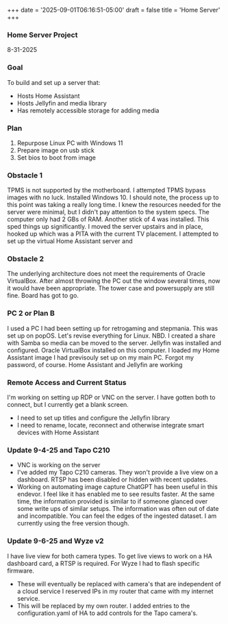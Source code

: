 +++
date = '2025-09-01T06:16:51-05:00'
draft = false
title = 'Home Server'
+++
### Home Server Project
8-31-2025

### Goal
To build and set up a server that:

- Hosts Home Assistant
- Hosts Jellyfin and media library
- Has remotely accessible storage for adding media

### Plan
1. Repurpose Linux PC with Windows 11
2. Prepare image on usb stick
3. Set bios to boot from image

### Obstacle 1
TPMS is not supported by the motherboard.
I attempted TPMS bypass images with no luck.
Installed Windows 10.
I should note, the process up to this point was taking a really long time.
I knew the resources needed for the server were minimal, but I didn't pay attention to the system specs.
The computer only had 2 GBs of RAM. Another stick of 4 was installed. This sped things up significantly.
I moved the server upstairs and in place, hooked up which was a PITA with the current TV placement.
I attempted to set up the virtual Home Assistant server and

### Obstacle 2
The underlying architecture does not meet the requirements of Oracle VirtualBox. After almost throwing the PC out the window several times, now it would have been appropriate.
The tower case and powersupply are still fine. Board has got to go.

### PC 2 or Plan B
I used a PC I had been setting up for retrogaming and stepmania. This was set up on popOS. Let's revise everything for Linux. NBD.
I created a share with Samba so media can be moved to the server. Jellyfin was installed and configured.
Oracle VirtualBox installed on this computer. I loaded my Home Assistant image I had previsouly set up on my main PC. Forgot my password, of course.
Home Assistant and Jellyfin are working

### Remote Access and Current Status
I'm working on setting up RDP or VNC on the server. I have gotten both to connect, but I currently get a blank screen.
- I need to set up titles and configure the Jellyfin library
- I need to rename, locate, reconnect and otherwise integrate smart devices with Home Assistant

### Update 9-4-25 and Tapo C210
- VNC is working on the server
- I've added my Tapo C210 cameras. They won't provide a live view on a dashboard. RTSP has been disabled or hidden with recent updates.
- Working on automating image capture
ChatGPT has been useful in this endevor. I feel like it has enabled me to see results faster. At the same time, the information provided is similar to if someone glanced over some write ups of similar setups.
The information was often out of date and incompatible. You can feel the edges of the ingested dataset. I am currently using the free version though. 

### Update 9-6-25 and Wyze v2
I have live view for both camera types. To get live views to work on a HA dashboard card, a RTSP is required. For Wyze I had to flash specific firmware.
- These will eventually be replaced with camera's that are independent of a cloud service
I reserved IPs in my router that came with my internet service.
- This will be replaced by my own router.
I added entries to the configuration.yaml of HA to add controls for the Tapo camera's.



